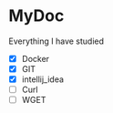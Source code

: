 # MyDoc

Everything I have studied


- [X] Docker
- [X] GIT
- [X] intellij_idea
- [ ] Curl
- [ ] WGET
